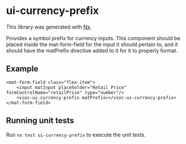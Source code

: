 # ui-currency-prefix

This library was generated with [Nx](https://nx.dev).

Provides a symbol prefix for currency inputs. This component should be placed inside the
mat-form-field for the input it should pertain to, and it should have the matPrefix directive
added to it for it to properly format.

## Example

    <mat-form-field class="flex-item">
        <input matInput placeholder="Retail Price" formControlName="retailPrice" type="number"/>
        <vioc-ui-currency-prefix matPrefix></vioc-ui-currency-prefix>
    </mat-form-field>

## Running unit tests

Run `nx test ui-currency-prefix` to execute the unit tests.
